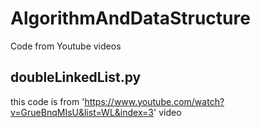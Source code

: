 # AlgorithmAndDataStructure
Code from Youtube videos

## doubleLinkedList.py ## 
this code is from 'https://www.youtube.com/watch?v=GrueBnqMIsU&list=WL&index=3' video
